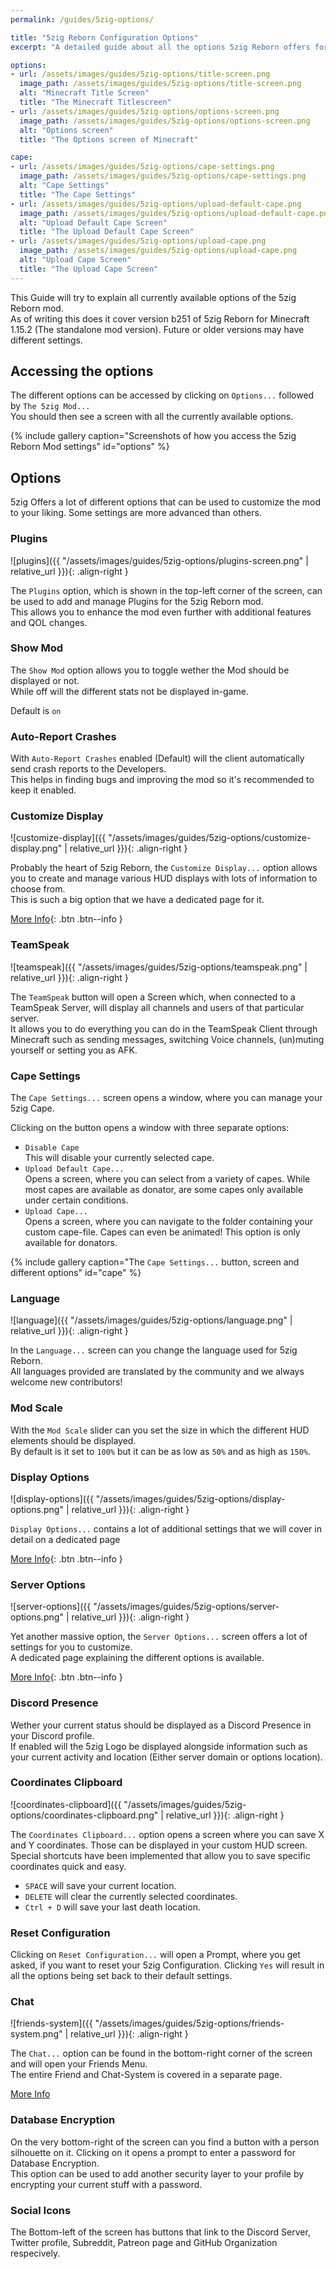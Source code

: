 ```yaml
---
permalink: /guides/5zig-options/

title: "5zig Reborn Configuration Options"
excerpt: "A detailed guide about all the options 5zig Reborn offers for you."

options:
- url: /assets/images/guides/5zig-options/title-screen.png
  image_path: /assets/images/guides/5zig-options/title-screen.png
  alt: "Minecraft Title Screen"
  title: "The Minecraft Titlescreen"
- url: /assets/images/guides/5zig-options/options-screen.png
  image_path: /assets/images/guides/5zig-options/options-screen.png
  alt: "Options screen"
  title: "The Options screen of Minecraft"

cape:
- url: /assets/images/guides/5zig-options/cape-settings.png
  image_path: /assets/images/guides/5zig-options/cape-settings.png
  alt: "Cape Settings"
  title: "The Cape Settings"
- url: /assets/images/guides/5zig-options/upload-default-cape.png
  image_path: /assets/images/guides/5zig-options/upload-default-cape.png
  alt: "Upload Default Cape Screen"
  title: "The Upload Default Cape Screen"
- url: /assets/images/guides/5zig-options/upload-cape.png
  image_path: /assets/images/guides/5zig-options/upload-cape.png
  alt: "Upload Cape Screen"
  title: "The Upload Cape Screen"
---
```


This Guide will try to explain all currently available options of the 5zig Reborn mod.  
As of writing this does it cover version b251 of 5zig Reborn for Minecraft 1.15.2 (The standalone mod version). Future or older versions may have different settings.

## Accessing the options
The different options can be accessed by clicking on `Options...` followed by `The 5zig Mod...`  
You should then see a screen with all the currently available options.

{% include gallery caption="Screenshots of how you access the 5zig Reborn Mod settings" id="options" %}

## Options
5zig Offers a lot of different options that can be used to customize the mod to your liking. Some settings are more advanced than others.

### Plugins
![plugins]({{ "/assets/images/guides/5zig-options/plugins-screen.png" | relative_url }}){: .align-right }

The `Plugins` option, which is shown in the top-left corner of the screen, can be used to add and manage Plugins for the 5zig Reborn mod.  
This allows you to enhance the mod even further with additional features and QOL changes.

### Show Mod
The `Show Mod` option allows you to toggle wether the Mod should be displayed or not.  
While off will the different stats not be displayed in-game.

Default is `on`

### Auto-Report Crashes
With `Auto-Report Crashes` enabled (Default) will the client automatically send crash reports to the Developers.  
This helps in finding bugs and improving the mod so it's recommended to keep it enabled.

### Customize Display
![customize-display]({{ "/assets/images/guides/5zig-options/customize-display.png" | relative_url }}){: .align-right }

Probably the heart of 5zig Reborn, the `Customize Display...` option allows you to create and manage various HUD displays with lots of information to choose from.  
This is such a big option that we have a dedicated page for it.

[More Info](customize-display){: .btn .btn--info }

### TeamSpeak
![teamspeak]({{ "/assets/images/guides/5zig-options/teamspeak.png" | relative_url }}){: .align-right }

The `TeamSpeak` button will open a Screen which, when connected to a TeamSpeak Server, will display all channels and users of that particular server.  
It allows you to do everything you can do in the TeamSpeak Client through Minecraft such as sending messages, switching Voice channels, (un)muting yourself or setting you as AFK.

### Cape Settings
The `Cape Settings...` screen opens a window, where you can manage your 5zig Cape.

Clicking on the button opens a window with three separate options:

- `Disable Cape`  
  This will disable your currently selected cape.
- `Upload Default Cape...`  
  Opens a screen, where you can select from a variety of capes. While most capes are available as donator, are some capes only available under certain conditions.
- `Upload Cape...`  
  Opens a screen, where you can navigate to the folder containing your custom cape-file. Capes can even be animated! This option is only available for donators.

{% include gallery caption="The `Cape Settings...` button, screen and different options" id="cape" %}

### Language
![language]({{ "/assets/images/guides/5zig-options/language.png" | relative_url }}){: .align-right }

In the `Language...` screen can you change the language used for 5zig Reborn.  
All languages provided are translated by the community and we always welcome new contributors!

### Mod Scale
With the `Mod Scale` slider can you set the size in which the different HUD elements should be displayed.  
By default is it set to `100%` but it can be as low as `50%` and as high as `150%`.

### Display Options
![display-options]({{ "/assets/images/guides/5zig-options/display-options.png" | relative_url }}){: .align-right }

`Display Options...` contains a lot of additional settings that we will cover in detail on a dedicated page

[More Info](display-options){: .btn .btn--info }

### Server Options
![server-options]({{ "/assets/images/guides/5zig-options/server-options.png" | relative_url }}){: .align-right }

Yet another massive option, the `Server Options...` screen offers a lot of settings for you to customize.  
A dedicated page explaining the different options is available.

[More Info](server-options){: .btn .btn--info }

### Discord Presence
Wether your current status should be displayed as a Discord Presence in your Discord profile.  
If enabled will the 5zig Logo be displayed alongside information such as your current activity and location (Either server domain or options location).

### Coordinates Clipboard
![coordinates-clipboard]({{ "/assets/images/guides/5zig-options/coordinates-clipboard.png" | relative_url }}){: .align-right }

The `Coordinates Clipboard...` option opens a screen where you can save X and Y coordinates. Those can be displayed in your custom HUD screen.  
Special shortcuts have been implemented that allow you to save specific coordinates quick and easy.

- `SPACE` will save your current location.
- `DELETE` will clear the currently selected coordinates.
- `Ctrl + D` will save your last death location.

### Reset Configuration
Clicking on `Reset Configuration...` will open a Prompt, where you get asked, if you want to reset your 5zig Configuration. Clicking `Yes` will result in all the options being set back to their default settings.

### Chat
![friends-system]({{ "/assets/images/guides/5zig-options/friends-system.png" | relative_url }}){: .align-right }

The `Chat...` option can be found in the bottom-right corner of the screen and will open your Friends Menu.  
The entire Friend and Chat-System is covered in a separate page.

[More Info](friends-system)

### Database Encryption
On the very bottom-right of the screen can you find a button with a person silhouette on it. Clicking on it opens a prompt to enter a password for Database Encryption.  
This option can be used to add another security layer to your profile by encrypting your current stuff with a password.

### Social Icons
The Bottom-left of the screen has buttons that link to the Discord Server, Twitter profile, Subreddit, Patreon page and GitHub Organization respecively.
